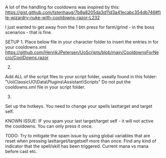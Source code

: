 A lot of the handling for cooldowns was inspired by this:
https://gist.github.com/tstenhaug/7b8a8205da3d11d3a41ecabc354db746#file-wizardry-nuke-with-cooldowns-razor-L232

I just wanted to get away from the 1 btn press for farm/grind - in the boss scenarios - that is fine.

SETUP
1.
Place below file in your character folder to insert the entries in for your cooldowns.xml
https://github.com/HenrikJPetersen/UoScripts/blob/main/CooldownsForNecro/CoolDowns.razor

2.
Add ALL of the script files to your script folder, useally found in this folder: 
"Uo\ClassicUO\Data\Plugins\Assistant\Scripts"
Do not put the cooldowns.xml file in your script folder.

3.
Set up the hotkeys.
You need to change your spells lasttarget and target self.


KNOWN ISSUE:
IF you spam your last target/target self - it will not active the cooldowns.
You can only press it once.


TODO:
Try to mitigate the spam issue by using global variables that are reset when pressing lasttarget/targetself more than once.
Find any kind of indicator that the spell/skill has been triggered.
Current mana vs mana before cast etc.







